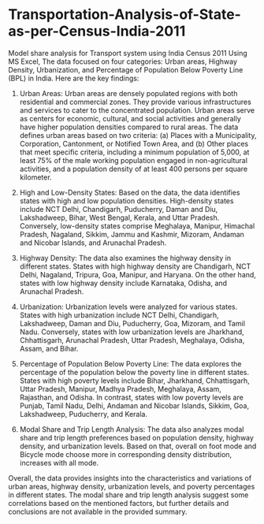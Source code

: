 # Transportation-Analysis-of-State-as-per-Census-India-2011
Model share analysis for Transport system using India Census 2011
Using MS Excel, The data focused on four categories: Urban areas, Highway Density, Urbanization, and Percentage of Population Below Poverty Line (BPL) in India. Here are the key findings:

1. Urban Areas:
Urban areas are densely populated regions with both residential and commercial zones. They provide various infrastructures and services to cater to the concentrated population. Urban areas serve as centers for economic, cultural, and social activities and generally have higher population densities compared to rural areas. The data defines urban areas based on two criteria: (a) Places with a Municipality, Corporation, Cantonment, or Notified Town Area, and (b) Other places that meet specific criteria, including a minimum population of 5,000, at least 75% of the male working population engaged in non-agricultural activities, and a population density of at least 400 persons per square kilometer.

2. High and Low-Density States:
Based on the data, the data identifies states with high and low population densities. High-density states include NCT Delhi, Chandigarh, Puducherry, Daman and Diu, Lakshadweep, Bihar, West Bengal, Kerala, and Uttar Pradesh. Conversely, low-density states comprise Meghalaya, Manipur, Himachal Pradesh, Nagaland, Sikkim, Jammu and Kashmir, Mizoram, Andaman and Nicobar Islands, and Arunachal Pradesh.

3. Highway Density:
The data also examines the highway density in different states. States with high highway density are Chandigarh, NCT Delhi, Nagaland, Tripura, Goa, Manipur, and Haryana. On the other hand, states with low highway density include Karnataka, Odisha, and Arunachal Pradesh.

4. Urbanization:
Urbanization levels were analyzed for various states. States with high urbanization include NCT Delhi, Chandigarh, Lakshadweep, Daman and Diu, Puducherry, Goa, Mizoram, and Tamil Nadu. Conversely, states with low urbanization levels are Jharkhand, Chhattisgarh, Arunachal Pradesh, Uttar Pradesh, Meghalaya, Odisha, Assam, and Bihar.

5. Percentage of Population Below Poverty Line:
The data explores the percentage of the population below the poverty line in different states. States with high poverty levels include Bihar, Jharkhand, Chhattisgarh, Uttar Pradesh, Manipur, Madhya Pradesh, Meghalaya, Assam, Rajasthan, and Odisha. In contrast, states with low poverty levels are Punjab, Tamil Nadu, Delhi, Andaman and Nicobar Islands, Sikkim, Goa, Lakshadweep, Puducherry, and Kerala.

6. Modal Share and Trip Length Analysis:
The data also analyzes modal share and trip length preferences based on population density, highway density, and urbanization levels. Based on that, overall on foot mode and Bicycle mode choose more in corresponding density distribution, increases with all mode.

Overall, the data provides insights into the characteristics and variations of urban areas, highway density, urbanization levels, and poverty percentages in different states. The modal share and trip length analysis suggest some correlations based on the mentioned factors, but further details and conclusions are not available in the provided summary.

